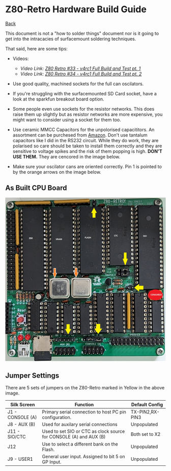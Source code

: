 # Z80-Retro Hardware Build Guide

[Back](./README.md)

This document is not a "how to solder things" document nor is it going to get
into the intracacies of surfacemount soldering techniques.

That said, here are some tips:

- Videos:
  - _Video Link: [Z80 Retro #33 - v4rc1 Full Build and Test pt. 1](https://youtu.be/X0ApysAFA7k)_
  - _Video Link: [Z80 Retro #34 - v4rc1 Full Build and Test pt. 2](https://youtu.be/aZyimz6YkGY)_

- Use good quality, machined sockets for the full can oscilators.
- If you're struggling with the surfacemounted SD Card socket, have a look at
the sparkfun breakout board option.
- Some people even use sockets for the resistor networks.  This does raise them
up slightly but as resistor networks are more expensive, you might want to
consider using a socket for them too.
- Use ceramic MMCC Capacitors for the unpolorised capacititors.  An assortment
can be purchesed from [Amazon](https://www.amazon.com/ceramic-capacitor-kit/s?k=ceramic+capacitor+kit).
Don't use tantalum capacitors like I did in the RS232 circuit.  While they do
work, they are polarised so care should be taken to install them correctly and
they are sensitive to voltage spikes and the risk of them popping is high.
**DON'T USE THEM.**
They are cencored in the image below.

- Make sure your oscilator cans are oriented correctly.  Pin 1 is pointed to by
the orange arrows on the image below.

## As Built CPU Board

![Photo of Z80 Retro As Built](./assets/z80-retro-as-built.jpg)

## Jumper Settings

There are 5 sets of jumpers on the Z80-Retro marked in Yellow in the above
image.
<!-- markdownlint-disable -->
|Silk Screen     |Function                                                           |Default Config
|----------------|-------------------------------------------------------------------|---------------
|J1 - CONSOLE (A)|Primary serial connection to host PC pin configuration.            |TX-PIN2,RX-PIN3
|J8 - AUX (B)    |Used for auxilary serial connections                               |Unpopulated
|J11 - SIO/CTC   |Used to set SIO or CTC as clock source for CONSOLE (A) and AUX (B) |Both set to X2
|J12             |Use to select a different bank on the Flash.                       |Unpopulated
|J9 - USER1      |General user input.  Assigned to bit 5 on GP Input.                |Unpopulated
<!-- markdownlint-restore -->
